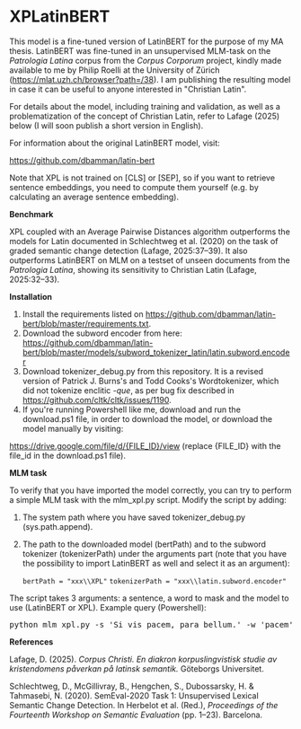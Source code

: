# XPLatinBERT

This model is a fine-tuned version of LatinBERT for the purpose of my MA thesis.
LatinBERT was fine-tuned in an unsupervised MLM-task on the *Patrologia Latina* corpus from the *Corpus Corporum* project,
kindly made available to me by Philip Roelli at the University of Zürich (https://mlat.uzh.ch/browser?path=/38). I am 
publishing the resulting model in case it can be useful to anyone interested in "Christian Latin".

For details about the model, including training and validation, as well as a problematization of the
concept of Christian Latin, refer to Lafage (2025) below (I will soon publish a short version in English).

For information about the original LatinBERT model, visit:

https://github.com/dbamman/latin-bert

Note that XPL is not trained on [CLS] or [SEP], so if you want to retrieve sentence embeddings,
you need to compute them yourself (e.g. by calculating an average sentence embedding).

**Benchmark**

XPL coupled with an Average Pairwise Distances algorithm outperforms the models for Latin documented in Schlechtweg et al. (2020)
on the task of graded semantic change detection (Lafage, 2025:37–39). It also outperforms LatinBERT on MLM on a testset
of unseen documents from the *Patrologia Latina*, showing its sensitivity to Christian Latin (Lafage, 2025:32–33).

**Installation**

1. Install the requirements listed on https://github.com/dbamman/latin-bert/blob/master/requirements.txt.
2. Download the subword encoder from here: https://github.com/dbamman/latin-bert/blob/master/models/subword_tokenizer_latin/latin.subword.encoder
3. Download tokenizer_debug.py from this repository. It is a revised version of Patrick J. Burns's and Todd Cooks's Wordtokenizer, which did not tokenize enclitic *-que*, as per bug fix described in https://github.com/cltk/cltk/issues/1190.
4. If you're running Powershell like me, download and run the download.ps1 file, in order to download the model, or download the model manually by visiting:

https://drive.google.com/file/d/{FILE_ID}/view (replace {FILE_ID} with the file_id in the download.ps1 file).

**MLM task**

To verify that you have imported the model correctly, you can try to perform a simple MLM task with the mlm_xpl.py script. Modify the script by adding:

1. The system path where you have saved tokenizer_debug.py (sys.path.append).
2. The path to the downloaded model (bertPath) and to the subword tokenizer (tokenizerPath) under the arguments part (note that you have the possibility to import LatinBERT as well and select it as an argument):

    ```bertPath = "xxx\\XPL"```
    ```tokenizerPath = "xxx\\latin.subword.encoder"```

The script takes 3 arguments: a sentence, a word to mask and the model to use (LatinBERT or XPL). Example query (Powershell):

<pre>python mlm_xpl.py -s 'Si vis pacem, para bellum.' -w 'pacem' -m 'xpl'</pre>

**References**

Lafage, D. (2025). *Corpus Christi. En diakron korpuslingvistisk studie av kristendomens påverkan på latinsk semantik.* Göteborgs Universitet.

Schlechtweg, D., McGillivray, B., Hengchen, S., Dubossarsky, H. & Tahmasebi, N. (2020). SemEval-2020 Task 1: Unsupervised Lexical Semantic Change Detection. 
  In Herbelot et al. (Red.), *Proceedings of the Fourteenth Workshop on Semantic Evaluation* (pp. 1–23). Barcelona.
